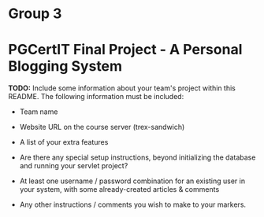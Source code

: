 # Group 3


# PGCertIT Final Project - A Personal Blogging System

**TODO:** Include some information about your team's project within this README. The following information must be included:

- Team name

- Website URL on the course server (trex-sandwich)

- A list of your extra features

- Are there any special setup instructions, beyond initializing the database and running your servlet project?

- At least one username / password combination for an existing user in your system, with some already-created articles & comments

- Any other instructions / comments you wish to make to your markers.


